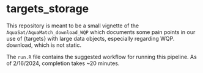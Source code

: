 # targets_storage

This repository is meant to be a small vignette of the `AquaSat/AquaMatch_download_WQP` which documents some pain points in our use of {targets} with large data objects, especially regarding WQP. download, which is not static.

The `run.R` file contains the suggested workflow for running this pipeline. As of 2/16/2024, completion takes ~20 minutes.
